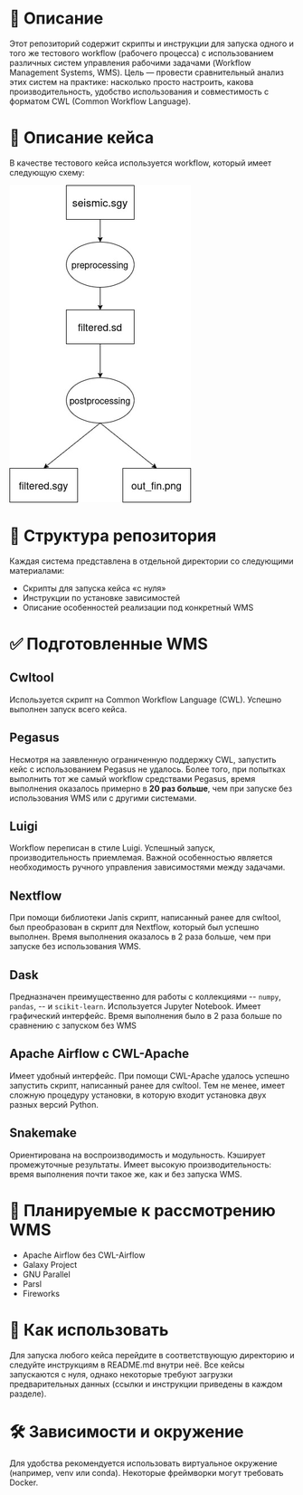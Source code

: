 # 📘 Описание
Этот репозиторий содержит скрипты и инструкции для запуска одного и того же тестового workflow (рабочего процесса) с использованием различных систем управления рабочими задачами (Workflow Management Systems, WMS). Цель — провести сравнительный анализ этих систем на практике: насколько просто настроить, какова производительность, удобство использования и совместимость с форматом CWL (Common Workflow Language).

# 🔬 Описание кейса
В качестве тестового кейса используется workflow, который имеет следующую схему:

![workflow-scheme](Seismic_demo.jpg)

# 📂 Структура репозитория
Каждая система представлена в отдельной директории со следующими материалами:
* Скрипты для запуска кейса «с нуля»
* Инструкции по установке зависимостей
* Описание особенностей реализации под конкретный WMS

# ✅ Подготовленные WMS
## Cwltool
Используется скрипт на Common Workflow Language (CWL). Успешно выполнен запуск всего кейса.

## Pegasus
Несмотря на заявленную ограниченную поддержку CWL, запустить кейс с использованием Pegasus не удалось. Более того, при попытках выполнить тот же самый workflow средствами Pegasus, время выполнения оказалось примерно в **20 раз больше**, чем при запуске без использования WMS или с другими системами.

## Luigi
Workflow переписан в стиле Luigi. Успешный запуск, производительность приемлемая. Важной особенностью является необходимость ручного управления зависимостями между задачами.

## Nextflow
При помощи библиотеки Janis скрипт, написанный ранее для cwltool, был преобразован в скрипт для Nextflow, который был успешно выполнен. Время выполнения оказалось в 2 раза больше, чем при запуске без использования WMS.

## Dask
Предназначен преимущественно для работы с коллекциями -- `numpy`, `pandas`, -- и `scikit-learn`. Используется Jupyter Notebook. Имеет графический интерфейс. Время выполнения было в 2 раза больше по сравнению с запуском без WMS

## Apache Airflow с CWL-Apache
Имеет удобный интерфейс. При помощи CWL-Apache удалось успешно запустить скрипт, написанный ранее для cwltool. Тем не менее, имеет сложную процедуру установки, в которую входит установка двух разных версий Python.

## Snakemake
Ориентирована на воспроизводимость и модульность. Кэширует промежуточные результаты. Имеет высокую производительность: время выполнения почти такое же, как и без запуска WMS.

# 🎯 Планируемые к рассмотрению WMS
* Apache Airflow без CWL-Airflow
* Galaxy Project
* GNU Parallel
* Parsl
* Fireworks

# 🚀 Как использовать
Для запуска любого кейса перейдите в соответствующую директорию и следуйте инструкциям в README.md внутри неё. Все кейсы запускаются с нуля, однако некоторые требуют загрузки предварительных данных (ссылки и инструкции приведены в каждом разделе).

# 🛠 Зависимости и окружение
Для удобства рекомендуется использовать виртуальное окружение (например, venv или conda). Некоторые фреймворки могут требовать Docker.
